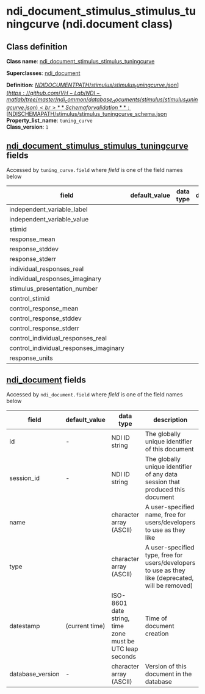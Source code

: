 # ndi_document_stimulus_stimulus_tuningcurve (ndi.document class)

## Class definition

**Class name**: [ndi_document_stimulus_stimulus_tuningcurve](ndi_document_stimulus_stimulus_tuningcurve.md)

**Superclasses**: [ndi_document](../ndi_document.md)

**Definition**: [$NDIDOCUMENTPATH/stimulus/stimulus_tuningcurve.json](https://github.com/VH-Lab/NDI-matlab/tree/master/ndi_common/database_documents/stimulus/stimulus_tuningcurve.json)<br>
**Schema for validation**: [$NDISCHEMAPATH/stimulus/stimulus_tuningcurve_schema.json](https://github.com/VH-Lab/NDI-matlab/tree/master/ndi_common/schema_documents/stimulus/stimulus_tuningcurve_schema.json)<br>
**Property_list_name**: `tuning_curve`<br>
**Class_version**: `1`<br>


## [ndi_document_stimulus_stimulus_tuningcurve](ndi_document_stimulus_stimulus_tuningcurve.md) fields

Accessed by `tuning_curve.field` where *field* is one of the field names below

| field | default_value | data type | description |
| --- | --- | --- | --- |
| independent_variable_label |  |  |  |
| independent_variable_value |  |  |  |
| stimid |  |  |  |
| response_mean |  |  |  |
| response_stddev |  |  |  |
| response_stderr |  |  |  |
| individual_responses_real |  |  |  |
| individual_responses_imaginary |  |  |  |
| stimulus_presentation_number |  |  |  |
| control_stimid |  |  |  |
| control_response_mean |  |  |  |
| control_response_stddev |  |  |  |
| control_response_stderr |  |  |  |
| control_individual_responses_real |  |  |  |
| control_individual_responses_imaginary |  |  |  |
| response_units |  |  |  |


## [ndi_document](../ndi_document.md) fields

Accessed by `ndi_document.field` where *field* is one of the field names below

| field | default_value | data type | description |
| --- | --- | --- | --- |
| id | - | NDI ID string | The globally unique identifier of this document |
| session_id | - | NDI ID string | The globally unique identifier of any data session that produced this document |
| name |  | character array (ASCII) | A user-specified name, free for users/developers to use as they like |
| type |  | character array (ASCII) | A user-specified type, free for users/developers to use as they like (deprecated, will be removed) |
| datestamp | (current time) | ISO-8601 date string, time zone must be UTC leap seconds | Time of document creation |
| database_version | - | character array (ASCII) | Version of this document in the database |


